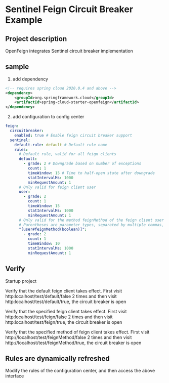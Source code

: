 # Sentinel Feign Circuit Breaker Example

## Project description

OpenFeign integrates Sentinel circuit breaker implementation

## sample

1. add dependency

```xml
<!-- requires spring cloud 2020.0.4 and above -->
<dependency>
    <groupId>org.springframework.cloud</groupId>
    <artifactId>spring-cloud-starter-openfeign</artifactId>
</dependency>
```
2. add configuration to config center
	
```yaml
feign:
  circuitbreaker:
    enabled: true # Enable feign circuit breaker support
  sentinel:
    default-rule: default # Default rule name
    rules:
      # Default rule, valid for all feign clients
      default:
        - grade: 2 # Downgrade based on number of exceptions
          count: 1
          timeWindow: 15 # Time to half-open state after downgrade
          statIntervalMs: 1000
          minRequestAmount: 1
      # Only valid for feign client user
      user:
        - grade: 2
          count: 1
          timeWindow: 15
          statIntervalMs: 1000
          minRequestAmount: 1
      # Only valid for the method feignMethod of the feign client user
      # Parentheses are parameter types, separated by multiple commas, such as user#method(boolean,String,Map)
      "[user#feignMethod(boolean)]":
        - grade: 2
          count: 1
          timeWindow: 10
          statIntervalMs: 1000
          minRequestAmount: 1
```

## Verify
Startup project

Verify that the default feign client takes effect. 
First visit http:localhost/test/default/false 2 times 
and then visit http:localhost/test/default/true, the circuit breaker is open

Verify that the specified feign client takes effect.
First visit http:localhost/test/feign/false 2 times
and then visit http:localhost/test/feign/true, the circuit breaker is open

Verify that the specified method of feign client takes effect.
First visit http://localhost/test/feignMethod/false 2 times
and then visit http://localhost/test/feignMethod/true, the circuit breaker is open

## Rules are dynamically refreshed
Modify the rules of the configuration center, and then access the above interface

